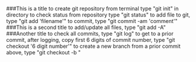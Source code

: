###This is a title
to create git repository from terminal type "git init" in directory
to check status from repository type "git status"
to add file to git, type "git add 'filename'"
to commit, type "git commit -am 'comment'"
###This is a second title
to add/update all files, type "git add -A"
###Another title
to check all commits, type "git log"
to get to a prior commit, after logging, copy first 6 digits of commit number, type "git checkout '6 digit number'"
to create a new branch from a prior commit above, type "git checkout -b <new-branch-name>"
